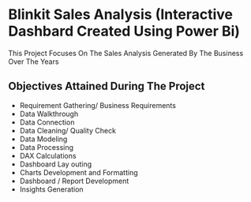 # Blinkit Sales Analysis (Interactive Dashbard Created Using Power Bi)
This Project Focuses On The Sales Analysis Generated By The Business Over The Years

## Objectives Attained During The Project

- Requirement Gathering/ Business Requirements
- Data Walkthrough
- Data Connection
- Data Cleaning/ Quality Check
- Data Modeling
- Data Processing
- DAX Calculations
- Dashboard Lay outing
- Charts Development and Formatting
- Dashboard / Report Development
- Insights Generation
